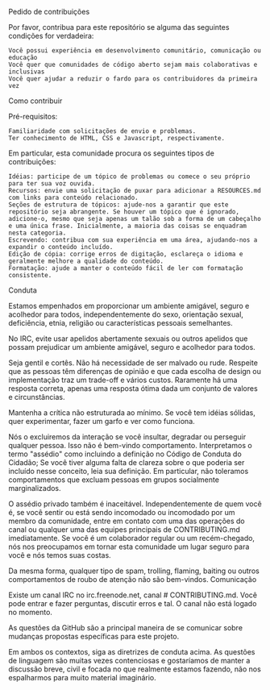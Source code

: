 Pedido de contribuições

Por favor, contribua para este repositório se alguma das seguintes condições for verdadeira:

    Você possui experiência em desenvolvimento comunitário, comunicação ou educação
    Você quer que comunidades de código aberto sejam mais colaborativas e inclusivas
    Você quer ajudar a reduzir o fardo para os contribuidores da primeira vez

Como contribuir

Pré-requisitos:

    Familiaridade com solicitações de envio e problemas.
    Ter conhecimento de HTML, CSS e Javascript, respectivamente.

Em particular, esta comunidade procura os seguintes tipos de contribuições:

    Idéias: participe de um tópico de problemas ou comece o seu próprio para ter sua voz ouvida.
    Recursos: envie uma solicitação de puxar para adicionar a RESOURCES.md com links para conteúdo relacionado.
    Seções de estrutura de tópicos: ajude-nos a garantir que este repositório seja abrangente. Se houver um tópico que é ignorado, adicione-o, mesmo que seja apenas um talão sob a forma de um cabeçalho e uma única frase. Inicialmente, a maioria das coisas se enquadram nesta categoria.
    Escrevendo: contribua com sua experiência em uma área, ajudando-nos a expandir o conteúdo incluído.
    Edição de cópia: corrige erros de digitação, esclareça o idioma e geralmente melhore a qualidade do conteúdo.
    Formatação: ajude a manter o conteúdo fácil de ler com formatação consistente.

Conduta

Estamos empenhados em proporcionar um ambiente amigável, seguro e acolhedor para todos, independentemente do sexo, orientação sexual, deficiência, etnia, religião ou características pessoais semelhantes.

No IRC, evite usar apelidos abertamente sexuais ou outros apelidos que possam prejudicar um ambiente amigável, seguro e acolhedor para todos.

Seja gentil e cortês. Não há necessidade de ser malvado ou rude. Respeite que as pessoas têm diferenças de opinião e que cada escolha de design ou implementação traz um trade-off e vários custos. Raramente há uma resposta correta, apenas uma resposta ótima dada um conjunto de valores e circunstâncias.

Mantenha a crítica não estruturada ao mínimo. Se você tem idéias sólidas, quer experimentar, fazer um garfo e ver como funciona.

Nós o excluiremos da interação se você insultar, degradar ou perseguir qualquer pessoa. Isso não é bem-vindo comportamento. Interpretamos o termo "assédio" como incluindo a definição no Código de Conduta do Cidadão; Se você tiver alguma falta de clareza sobre o que poderia ser incluído nesse conceito, leia sua definição. Em particular, não toleramos comportamentos que excluam pessoas em grupos socialmente marginalizados.

O assédio privado também é inaceitável. Independentemente de quem você é, se você sentir ou está sendo incomodado ou incomodado por um membro da comunidade, entre em contato com uma das operações do canal ou qualquer uma das equipes principais de CONTRIBUTING.md imediatamente. Se você é um colaborador regular ou um recém-chegado, nós nos preocupamos em tornar esta comunidade um lugar seguro para você e nós temos suas costas.

Da mesma forma, qualquer tipo de spam, trolling, flaming, baiting ou outros comportamentos de roubo de atenção não são bem-vindos.
Comunicação

Existe um canal IRC no irc.freenode.net, canal # CONTRIBUTING.md. Você pode entrar e fazer perguntas, discutir erros e tal. O canal não está logado no momento.

As questões da GitHub são a principal maneira de se comunicar sobre mudanças propostas específicas para este projeto.

Em ambos os contextos, siga as diretrizes de conduta acima. As questões de linguagem são muitas vezes contenciosas e gostaríamos de manter a discussão breve, civil e focada no que realmente estamos fazendo, não nos espalharmos para muito material imaginário.
